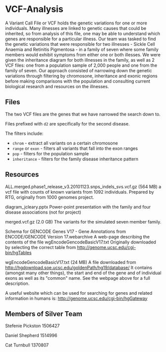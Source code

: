 # VCF-Analysis

A Variant Call File or VCF holds the genetic variations for one or more individuals. Many illnesses are linked to genetic causes that could be inherited, so from analysis of this file, one may be able to understand which genes are responsible for a particular illness. Our team was tasked to find the genetic variations that were responsible for two illnesses - Sickle Cell Anaemia and Retinitis Pigmentosa - in a family of seven where some family members would exhibit symptoms from either one or both illesses. We were given the inheritance diagram for both illnesses in the family, as well as 2 VCF files: one from a population sample of 2,000 people and one from the family of seven. Our approach consisted of narrowing down the genetic variations through filtering by chromosone, inheritance and exonic regions before making comparisons with the population and consulting current biological research and resources on the illnesses.
## Files

The two VCF files are the genes that we have narrowed the search down to.

Files prefixed with `d2` are specifically for the second disease.

The filters include:
- `chrom` - extract all variants on a certain chromosone
- `range` or `exon` -  filters all variants that fall into the exon ranges
- `pop` - filters for the population sample
- `inheritance` - filters for the family disease inheritance pattern

## Resources
ALL.merged.phase1_release_v3.20101123.snps_indels_svs.vcf.gz (564 MB)
	a vcf file with counts of known variants from 1092 individuals.
	Prepared by RTG, originally from 1000 genomes project.


diagram_jcleary.pptx
	Power-point presentation with the family and four disease associations (not for project)

merged.vcf.gz (2.0 GB)
	The variants for the simulated seven member family.

Schema for GENCODE Genes V17 - Gene Annotations from ENCODE/GENCODE Version 17.webarchive
	A web-page describing the contents of the file wgEncodeGencodeBasicV17.txt
	Originally downloaded by selecting the correct table from 
	http://genome.ucsc.edu/cgi-bin/hgTables


wgEncodeGencodeBasicV17.txt (24 MB)
	A file downloaded from http://hgdownload.soe.ucsc.edu/goldenPath/hg19/database/
	It contains (amongst many other things), the start and end of the gene and of individual
	exons as well as its "common" name.
	See the webpage above for a full description.

A useful website which can be used for searching for genes and related information in humans is:
	http://genome.ucsc.edu/cgi-bin/hgGateway

## Members of Silver Team

Stefenie Pickston 1506427

Daniel Shepherd 1514996

Cat Turnbull 1370807